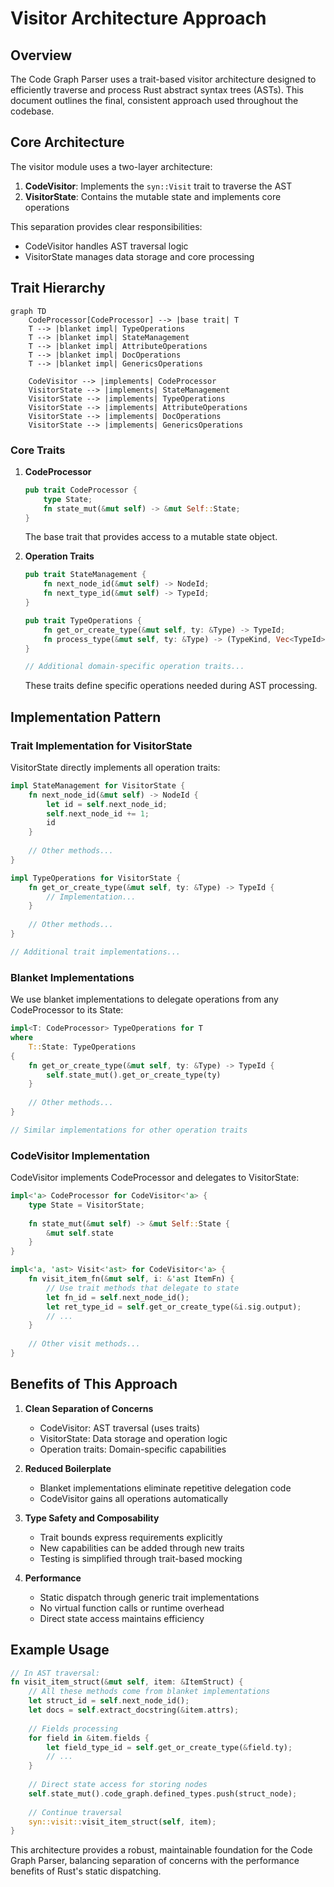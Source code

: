# Visitor Architecture Approach

## Overview

The Code Graph Parser uses a trait-based visitor architecture designed to efficiently traverse and process Rust abstract syntax trees (ASTs). This document outlines the final, consistent approach used throughout the codebase.

## Core Architecture

The visitor module uses a two-layer architecture:

1. **CodeVisitor**: Implements the `syn::Visit` trait to traverse the AST
2. **VisitorState**: Contains the mutable state and implements core operations

This separation provides clear responsibilities:
- CodeVisitor handles AST traversal logic
- VisitorState manages data storage and core processing

## Trait Hierarchy

```mermaid
graph TD
    CodeProcessor[CodeProcessor] --> |base trait| T
    T --> |blanket impl| TypeOperations
    T --> |blanket impl| StateManagement
    T --> |blanket impl| AttributeOperations
    T --> |blanket impl| DocOperations
    T --> |blanket impl| GenericsOperations
    
    CodeVisitor --> |implements| CodeProcessor
    VisitorState --> |implements| StateManagement
    VisitorState --> |implements| TypeOperations
    VisitorState --> |implements| AttributeOperations
    VisitorState --> |implements| DocOperations
    VisitorState --> |implements| GenericsOperations
```

### Core Traits

1. **CodeProcessor**
   ```rust
   pub trait CodeProcessor {
       type State;
       fn state_mut(&mut self) -> &mut Self::State;
   }
   ```
   The base trait that provides access to a mutable state object.

2. **Operation Traits**
   ```rust
   pub trait StateManagement {
       fn next_node_id(&mut self) -> NodeId;
       fn next_type_id(&mut self) -> TypeId;
   }
   
   pub trait TypeOperations {
       fn get_or_create_type(&mut self, ty: &Type) -> TypeId;
       fn process_type(&mut self, ty: &Type) -> (TypeKind, Vec<TypeId>);
   }
   
   // Additional domain-specific operation traits...
   ```
   These traits define specific operations needed during AST processing.

## Implementation Pattern

### Trait Implementation for VisitorState

VisitorState directly implements all operation traits:

```rust
impl StateManagement for VisitorState {
    fn next_node_id(&mut self) -> NodeId {
        let id = self.next_node_id;
        self.next_node_id += 1;
        id
    }
    
    // Other methods...
}

impl TypeOperations for VisitorState {
    fn get_or_create_type(&mut self, ty: &Type) -> TypeId {
        // Implementation...
    }
    
    // Other methods...
}

// Additional trait implementations...
```

### Blanket Implementations

We use blanket implementations to delegate operations from any CodeProcessor to its State:

```rust
impl<T: CodeProcessor> TypeOperations for T
where
    T::State: TypeOperations
{
    fn get_or_create_type(&mut self, ty: &Type) -> TypeId {
        self.state_mut().get_or_create_type(ty)
    }
    
    // Other methods...
}

// Similar implementations for other operation traits
```

### CodeVisitor Implementation

CodeVisitor implements CodeProcessor and delegates to VisitorState:

```rust
impl<'a> CodeProcessor for CodeVisitor<'a> {
    type State = VisitorState;
    
    fn state_mut(&mut self) -> &mut Self::State {
        &mut self.state
    }
}

impl<'a, 'ast> Visit<'ast> for CodeVisitor<'a> {
    fn visit_item_fn(&mut self, i: &'ast ItemFn) {
        // Use trait methods that delegate to state
        let fn_id = self.next_node_id();
        let ret_type_id = self.get_or_create_type(&i.sig.output);
        // ...
    }
    
    // Other visit methods...
}
```

## Benefits of This Approach

1. **Clean Separation of Concerns**
   - CodeVisitor: AST traversal (uses traits)
   - VisitorState: Data storage and operation logic
   - Operation traits: Domain-specific capabilities

2. **Reduced Boilerplate**
   - Blanket implementations eliminate repetitive delegation code
   - CodeVisitor gains all operations automatically

3. **Type Safety and Composability**
   - Trait bounds express requirements explicitly
   - New capabilities can be added through new traits
   - Testing is simplified through trait-based mocking

4. **Performance**
   - Static dispatch through generic trait implementations
   - No virtual function calls or runtime overhead
   - Direct state access maintains efficiency

## Example Usage

```rust
// In AST traversal:
fn visit_item_struct(&mut self, item: &ItemStruct) {
    // All these methods come from blanket implementations
    let struct_id = self.next_node_id();
    let docs = self.extract_docstring(&item.attrs);
    
    // Fields processing
    for field in &item.fields {
        let field_type_id = self.get_or_create_type(&field.ty);
        // ...
    }
    
    // Direct state access for storing nodes
    self.state_mut().code_graph.defined_types.push(struct_node);
    
    // Continue traversal
    syn::visit::visit_item_struct(self, item);
}
```

This architecture provides a robust, maintainable foundation for the Code Graph Parser, balancing separation of concerns with the performance benefits of Rust's static dispatching.
